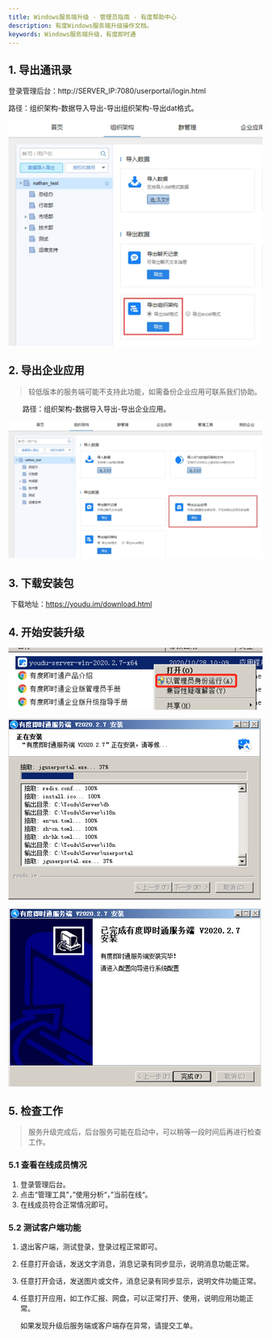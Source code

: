 ```yaml
---
title: Windows服务端升级 - 管理员指南 - 有度帮助中心
description: 有度Windows服务端升级操作文档。
keywords: Windows服务端升级，有度即时通
---
```


## 1. 导出通讯录

登录管理后台：http://SERVER_IP:7080/userportal/login.html

路径：组织架构-数据导入导出-导出组织架构-导出dat格式。

![img](res/a01_00007/wps19.jpg)

## 2. 导出企业应用

> 较低版本的服务端可能不支持此功能，如需备份企业应用可联系我们协助。

　　路径：组织架构-数据导入导出-导出企业应用。

![img](res/a01_00007/wps20.jpg)

## 3. 下载安装包

​		下载地址：https://youdu.im/download.html

## 4. 开始安装升级

![image-20201115161624262](res/a01_00007/image-20201115161624262.png)



![image-20201113161511970](res/a01_00007/image-20201113161511970.png)

![image-20201113161803354](res/a01_00007/image-20201113161803354.png)

## 5. 检查工作

> 服务升级完成后，后台服务可能在启动中，可以稍等一段时间后再进行检查工作。

###  5.1 查看在线成员情况

1. 登录管理后台。
2. 点击“管理工具”，”使用分析“，”当前在线“。
3. 在线成员符合正常情况即可。

### 5.2 测试客户端功能

1. 退出客户端，测试登录，登录过程正常即可。

2. 任意打开会话，发送文字消息，消息记录有同步显示，说明消息功能正常。

3. 任意打开会话，发送图片或文件，消息记录有同步显示，说明文件功能正常。

4. 任意打开应用，如工作汇报、网盘，可以正常打开、使用，说明应用功能正常。

   如果发现升级后服务端或客户端存在异常，请提交工单。

